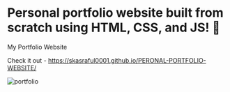 # Personal portfolio website built from scratch using HTML, CSS, and JS! 🚀
My Portfolio Website

Check it out - https://skasraful0001.github.io/PERONAL-PORTFOLIO-WEBSITE/

![portfolio](https://github.com/skasraful0001/PRODIGY_WD_04/assets/139148519/09a4b27c-bfb5-44da-b902-ae3294ea4b4e)

